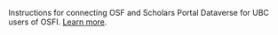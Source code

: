 Instructions for connecting OSF and Scholars Portal Dataverse for UBC users of OSFI. [Learn more](https://guides.library.ubc.ca/OSF).
